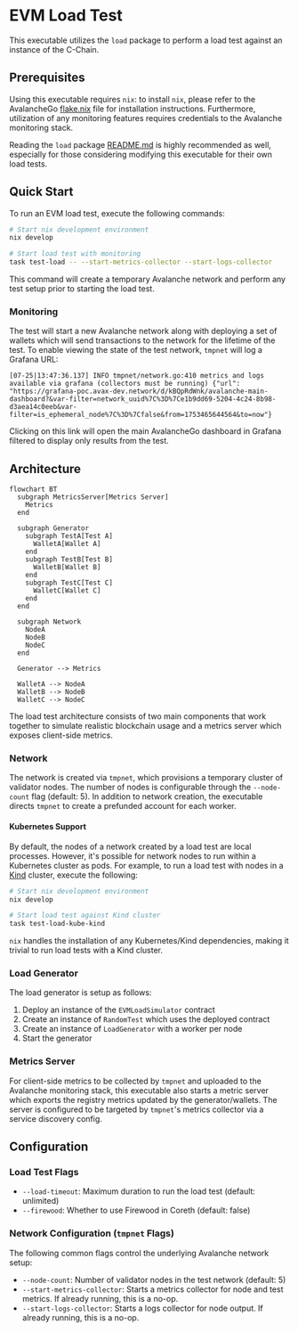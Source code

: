 # EVM Load Test

This executable utilizes the `load` package to perform a load test against an instance of the C-Chain. 

## Prerequisites

Using this executable requires `nix`: to install `nix`, please refer to the AvalancheGo [flake.nix](../../../flake.nix) file for installation instructions.
Furthermore, utilization of any monitoring features requires credentials to the
Avalanche monitoring stack.

Reading the `load` package [README.md](../README.md) is highly recommended as well,
especially for those considering modifying this executable for their own load tests.

## Quick Start

To run an EVM load test, execute the following commands:

```bash
# Start nix development environment
nix develop

# Start load test with monitoring
task test-load -- --start-metrics-collector --start-logs-collector
```

This command will create a temporary Avalanche network and perform any test setup prior
to starting the load test.

### Monitoring

The test will start a new Avalanche network along with deploying a set of 
wallets which will send transactions to the network for the lifetime of the test.
To enable viewing the state of the test network, `tmpnet` will log a Grafana URL:

```
[07-25|13:47:36.137] INFO tmpnet/network.go:410 metrics and logs available via grafana (collectors must be running) {"url": "https://grafana-poc.avax-dev.network/d/kBQpRdWnk/avalanche-main-dashboard?&var-filter=network_uuid%7C%3D%7Ce1b9dd69-5204-4c24-8b98-d3aea14c0eeb&var-filter=is_ephemeral_node%7C%3D%7Cfalse&from=1753465644564&to=now"}
```

Clicking on this link will open the main AvalancheGo dashboard in Grafana
filtered to display only results from the test.

## Architecture

```mermaid
flowchart BT
  subgraph MetricsServer[Metrics Server]
    Metrics
  end

  subgraph Generator
    subgraph TestA[Test A]
      WalletA[Wallet A]
    end
    subgraph TestB[Test B]
      WalletB[Wallet B]
    end
    subgraph TestC[Test C]
      WalletC[Wallet C]
    end
  end

  subgraph Network
    NodeA
    NodeB
    NodeC
  end

  Generator --> Metrics

  WalletA --> NodeA
  WalletB --> NodeB
  WalletC --> NodeC
```

The load test architecture consists of two main components that work together to simulate realistic blockchain usage and a metrics server which exposes client-side metrics.

### Network

The network is created via `tmpnet`, which provisions a temporary cluster of validator nodes. The number of nodes is configurable through the `--node-count` flag (default: 5).
In addition to network creation, the executable directs `tmpnet` to create a prefunded account for each worker.

#### Kubernetes Support

By default, the nodes of a network created by a load test are local processes. However, it's possible for network nodes to run within a Kubernetes cluster as pods. For example, to run a load test with nodes in a [Kind](https://kind.sigs.k8s.io/) cluster, execute the following:

```bash
# Start nix development environment
nix develop

# Start load test against Kind cluster
task test-load-kube-kind
```

`nix` handles the installation of any Kubernetes/Kind dependencies, making it trivial to run load tests with a Kind cluster.

### Load Generator

The load generator is setup as follows:

1. Deploy an instance of the `EVMLoadSimulator` contract 
2. Create an instance of `RandomTest` which uses the deployed contract
3. Create an instance of `LoadGenerator` with a worker per node
4. Start the generator

### Metrics Server

For client-side metrics to be collected by `tmpnet` and uploaded to the Avalanche
monitoring stack, this executable also starts a metric server which exports the registry metrics
updated by the generator/wallets. The server is configured to be targeted by
`tmpnet`'s metrics collector via a service discovery config.

## Configuration

### Load Test Flags

- `--load-timeout`: Maximum duration to run the load test (default: unlimited)
- `--firewood`: Whether to use Firewood in Coreth (default: false)

### Network Configuration (`tmpnet` Flags)

The following common flags control the underlying Avalanche network setup:

- `--node-count`: Number of validator nodes in the test network (default: 5)
- `--start-metrics-collector`: Starts a metrics collector for node and test metrics. If already running, this is a no-op.
- `--start-logs-collector`: Starts a logs collector for node output. If already running, this is a no-op.

